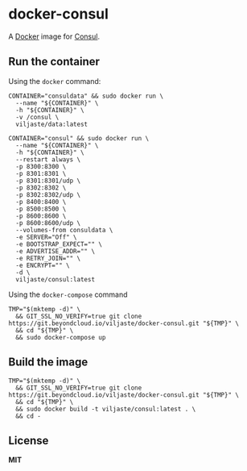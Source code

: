 # docker-consul

A [Docker](https://docker.com/) image for [Consul](https://www.consul.io/).

## Run the container

Using the `docker` command:

    CONTAINER="consuldata" && sudo docker run \
      --name "${CONTAINER}" \
      -h "${CONTAINER}" \
      -v /consul \
      viljaste/data:latest

    CONTAINER="consul" && sudo docker run \
      --name "${CONTAINER}" \
      -h "${CONTAINER}" \
      --restart always \
      -p 8300:8300 \
      -p 8301:8301 \
      -p 8301:8301/udp \
      -p 8302:8302 \
      -p 8302:8302/udp \
      -p 8400:8400 \
      -p 8500:8500 \
      -p 8600:8600 \
      -p 8600:8600/udp \
      --volumes-from consuldata \
      -e SERVER="Off" \
      -e BOOTSTRAP_EXPECT="" \
      -e ADVERTISE_ADDR="" \
      -e RETRY_JOIN="" \
      -e ENCRYPT="" \
      -d \
      viljaste/consul:latest

Using the `docker-compose` command

    TMP="$(mktemp -d)" \
      && GIT_SSL_NO_VERIFY=true git clone https://git.beyondcloud.io/viljaste/docker-consul.git "${TMP}" \
      && cd "${TMP}" \
      && sudo docker-compose up

## Build the image

    TMP="$(mktemp -d)" \
      && GIT_SSL_NO_VERIFY=true git clone https://git.beyondcloud.io/viljaste/docker-consul.git "${TMP}" \
      && cd "${TMP}" \
      && sudo docker build -t viljaste/consul:latest . \
      && cd -

## License

**MIT**
